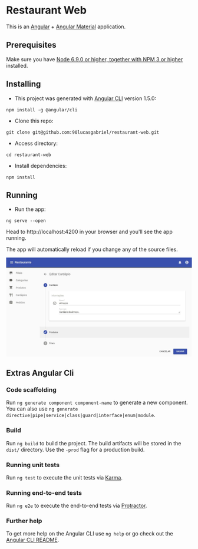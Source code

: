 
# Restaurant Web
This is an [Angular](http://angular.io/) + [Angular Material](https://material.angular.io/) application. 

## Prerequisites
Make sure you have [Node 6.9.0 or higher, together with NPM 3 or higher](https://nodejs.org/en/) installed.


## Installing
- This project was generated with [Angular CLI](https://github.com/angular/angular-cli) version 1.5.0:
```
npm install -g @angular/cli
```
- Clone this repo:
```
git clone git@github.com:90lucasgabriel/restaurant-web.git
```
- Access directory:
```
cd restaurant-web
```
- Install dependencies:
```
npm install
```
## Running
- Run the app:
```
ng serve --open
```
Head to http://localhost:4200 in your browser and you'll see the app running.

The app will automatically reload if you change any of the source files.

![print](/print-menu.jpg)


## Extras Angular Cli
### Code scaffolding

Run `ng generate component component-name` to generate a new component. You can also use `ng generate directive|pipe|service|class|guard|interface|enum|module`.

### Build

Run `ng build` to build the project. The build artifacts will be stored in the `dist/` directory. Use the `-prod` flag for a production build.

### Running unit tests

Run `ng test` to execute the unit tests via [Karma](https://karma-runner.github.io).

### Running end-to-end tests

Run `ng e2e` to execute the end-to-end tests via [Protractor](http://www.protractortest.org/).

### Further help

To get more help on the Angular CLI use `ng help` or go check out the [Angular CLI README](https://github.com/angular/angular-cli/blob/master/README.md).
